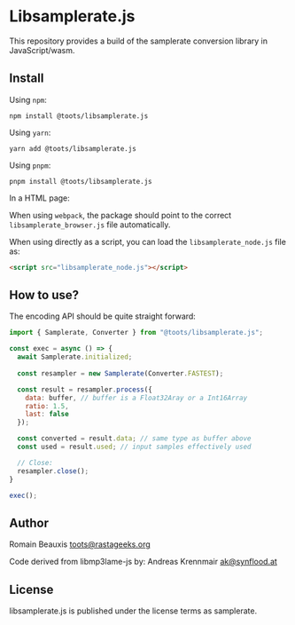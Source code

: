 Libsamplerate.js
========================

This repository provides a build of the samplerate conversion library in JavaScript/wasm.

Install
-------

Using `npm`:

```shell
npm install @toots/libsamplerate.js
```

Using `yarn`:

```shell
yarn add @toots/libsamplerate.js
```

Using `pnpm`:

```shell
pnpm install @toots/libsamplerate.js
```

In a HTML page:

When using `webpack`, the package should point to the correct
`libsamplerate_browser.js` file automatically.

When using directly as a script, you can load the `libsamplerate_node.js`
file as:

```html
<script src="libsamplerate_node.js"></script>
```

How to use?
-----------

The encoding API should be quite straight forward:

```js
import { Samplerate, Converter } from "@toots/libsamplerate.js";

const exec = async () => {
  await Samplerate.initialized;
  
  const resampler = new Samplerate(Converter.FASTEST);

  const result = resampler.process({
    data: buffer, // buffer is a Float32Aray or a Int16Array
    ratio: 1.5,
    last: false
  });

  const converted = result.data; // same type as buffer above
  const used = result.used; // input samples effectively used

  // Close:
  resampler.close();
}

exec();
```

Author
------

Romain Beauxis <toots@rastageeks.org>

Code derived from libmp3lame-js by:
Andreas Krennmair <ak@synflood.at>

License
-------

libsamplerate.js is published under the license terms as samplerate.
